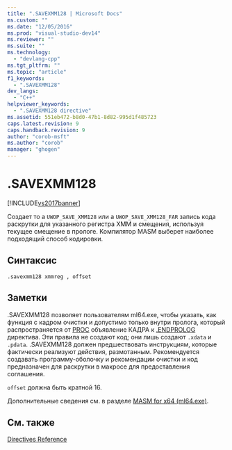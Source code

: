 ```yaml
---
title: ".SAVEXMM128 | Microsoft Docs"
ms.custom: ""
ms.date: "12/05/2016"
ms.prod: "visual-studio-dev14"
ms.reviewer: ""
ms.suite: ""
ms.technology: 
  - "devlang-cpp"
ms.tgt_pltfrm: ""
ms.topic: "article"
f1_keywords: 
  - ".SAVEXMM128"
dev_langs: 
  - "C++"
helpviewer_keywords: 
  - ".SAVEXMM128 directive"
ms.assetid: 551eb472-b8d0-47b1-8d82-995d1f485723
caps.latest.revision: 9
caps.handback.revision: 9
author: "corob-msft"
ms.author: "corob"
manager: "ghogen"
---
```

# .SAVEXMM128
[!INCLUDE[vs2017banner](../../assembler/inline/includes/vs2017banner.md)]

Создает то a `UWOP_SAVE_XMM128` или a  `UWOP_SAVE_XMM128_FAR` запись кода раскрутки для указанного регистра XMM и смещения, используя текущее смещение в прологе.  Компилятор MASM выберет наиболее подходящий способ кодировки.  
  
## Синтаксис  
  
```  
.savexmm128 xmmreg , offset  
```  
  
## Заметки  
 .SAVEXMM128 позволяет пользователям ml64.exe, чтобы указать, как функция с кадром очистки и допустимо только внутри пролога, который распространяется от [PROC](../../assembler/masm/proc.md) объявление КАДРА к  [.ENDPROLOG](../Topic/.ENDPROLOG.md) директива.  Эти правила не создают код; они лишь создают `.xdata` и  `.pdata`.  .SAVEXMM128 должен предшествовать инструкциям, которые фактически реализуют действия, размотанным.  Рекомендуется создавать программу\-оболочку и рекомендации очистки и код предназначен для раскрутки в макросе для предоставления соглашения.  
  
 `offset` должна быть кратной 16.  
  
 Дополнительные сведения см. в разделе [MASM for x64 \(ml64.exe\)](../../assembler/masm/masm-for-x64-ml64-exe.md).  
  
## См. также  
 [Directives Reference](../../assembler/masm/directives-reference.md)